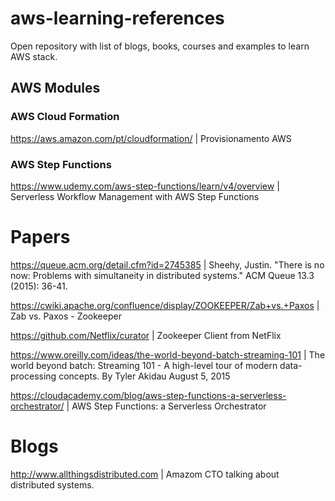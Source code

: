 # aws-learning-references
Open repository with list of blogs, books, courses and examples to learn AWS stack.

## AWS Modules

### AWS Cloud Formation
https://aws.amazon.com/pt/cloudformation/ | Provisionamento AWS

### AWS Step Functions

https://www.udemy.com/aws-step-functions/learn/v4/overview | Serverless Workflow Management with AWS Step Functions


# Papers

https://queue.acm.org/detail.cfm?id=2745385 | Sheehy, Justin. "There is no now: Problems with simultaneity in distributed systems." ACM Queue 13.3 (2015): 36-41.

https://cwiki.apache.org/confluence/display/ZOOKEEPER/Zab+vs.+Paxos | Zab vs. Paxos - Zookeeper

https://github.com/Netflix/curator | Zookeeper Client from NetFlix

https://www.oreilly.com/ideas/the-world-beyond-batch-streaming-101 | The world beyond batch: Streaming 101 - A high-level tour of modern data-processing concepts. By Tyler Akidau August 5, 2015

https://cloudacademy.com/blog/aws-step-functions-a-serverless-orchestrator/ | AWS Step Functions: a Serverless Orchestrator


# Blogs
 
http://www.allthingsdistributed.com | Amazom CTO talking about distributed systems.

